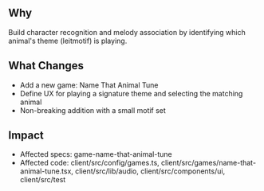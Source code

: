 ## Why
Build character recognition and melody association by identifying which animal's theme (leitmotif) is playing.

## What Changes
- Add a new game: Name That Animal Tune
- Define UX for playing a signature theme and selecting the matching animal
- Non-breaking addition with a small motif set

## Impact
- Affected specs: game-name-that-animal-tune
- Affected code: client/src/config/games.ts, client/src/games/name-that-animal-tune.tsx, client/src/lib/audio, client/src/components/ui, client/src/test

